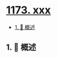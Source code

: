 # [1173. xxx](https://github.com/Tdahuyou/TNotes.leetcode/tree/main/notes/1173.%20xxx)

<!-- region:toc -->

- [1. 📝 概述](#1--概述)

<!-- endregion:toc -->

## 1. 📝 概述
